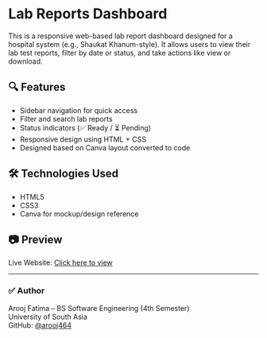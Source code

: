 # Lab Reports Dashboard

This is a responsive web-based lab report dashboard designed for a hospital system (e.g., Shaukat Khanum-style). It allows users to view their lab test reports, filter by date or status, and take actions like view or download.

## 🔍 Features

- Sidebar navigation for quick access
- Filter and search lab reports
- Status indicators (✅ Ready / ⏳ Pending)
- Responsive design using HTML + CSS
- Designed based on Canva layout converted to code

## 🛠️ Technologies Used

- HTML5
- CSS3
- Canva for mockup/design reference

## 📷 Preview

Live Website: [Click here to view](https://arooj464.github.io/lab-dashboard/)

---

### ✅ Author

Arooj Fatima – BS Software Engineering (4th Semester)  
University of South Asia  
GitHub: [@arooj464](https://github.com/arooj464)
